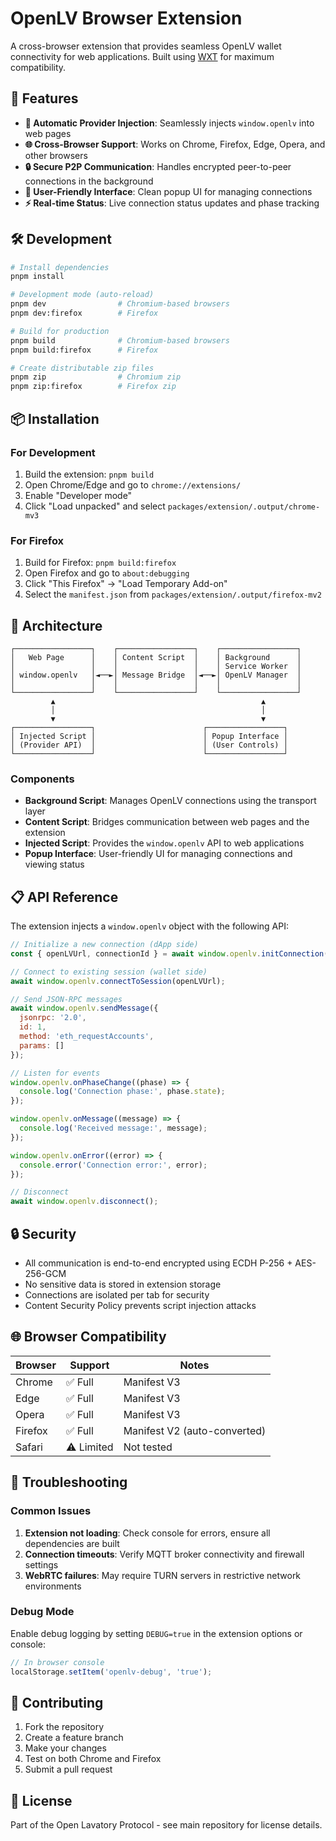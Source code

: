 # OpenLV Browser Extension

A cross-browser extension that provides seamless OpenLV wallet connectivity for web applications. Built using [WXT](https://wxt.dev/) for maximum compatibility.

## 🌟 Features

- **🔗 Automatic Provider Injection**: Seamlessly injects `window.openlv` into web pages
- **🌐 Cross-Browser Support**: Works on Chrome, Firefox, Edge, Opera, and other browsers
- **🔒 Secure P2P Communication**: Handles encrypted peer-to-peer connections in the background
- **📱 User-Friendly Interface**: Clean popup UI for managing connections
- **⚡ Real-time Status**: Live connection status updates and phase tracking

## 🛠️ Development

```bash
# Install dependencies
pnpm install

# Development mode (auto-reload)
pnpm dev                # Chromium-based browsers
pnpm dev:firefox        # Firefox

# Build for production
pnpm build              # Chromium-based browsers  
pnpm build:firefox      # Firefox

# Create distributable zip files
pnpm zip                # Chromium zip
pnpm zip:firefox        # Firefox zip
```

## 📦 Installation

### For Development

1. Build the extension: `pnpm build`
2. Open Chrome/Edge and go to `chrome://extensions/`
3. Enable "Developer mode"
4. Click "Load unpacked" and select `packages/extension/.output/chrome-mv3`

### For Firefox

1. Build for Firefox: `pnpm build:firefox`
2. Open Firefox and go to `about:debugging`
3. Click "This Firefox" → "Load Temporary Add-on"
4. Select the `manifest.json` from `packages/extension/.output/firefox-mv2`

## 🔧 Architecture

```
┌─────────────────┐    ┌─────────────────┐    ┌─────────────────┐
│   Web Page      │    │ Content Script  │    │ Background      │
│                 │    │                 │    │ Service Worker  │
│ window.openlv   │◄──►│ Message Bridge  │◄──►│ OpenLV Manager  │
│                 │    │                 │    │                 │
└─────────────────┘    └─────────────────┘    └─────────────────┘
         ▲                                              ▲
         │                                              │
         ▼                                              ▼
┌─────────────────┐                        ┌─────────────────┐
│ Injected Script │                        │ Popup Interface │
│ (Provider API)  │                        │ (User Controls) │
└─────────────────┘                        └─────────────────┘
```

### Components

- **Background Script**: Manages OpenLV connections using the transport layer
- **Content Script**: Bridges communication between web pages and the extension
- **Injected Script**: Provides the `window.openlv` API to web applications
- **Popup Interface**: User-friendly UI for managing connections and viewing status

## 📋 API Reference

The extension injects a `window.openlv` object with the following API:

```javascript
// Initialize a new connection (dApp side)
const { openLVUrl, connectionId } = await window.openlv.initConnection();

// Connect to existing session (wallet side)
await window.openlv.connectToSession(openLVUrl);

// Send JSON-RPC messages
await window.openlv.sendMessage({
  jsonrpc: '2.0',
  id: 1,
  method: 'eth_requestAccounts',
  params: []
});

// Listen for events
window.openlv.onPhaseChange((phase) => {
  console.log('Connection phase:', phase.state);
});

window.openlv.onMessage((message) => {
  console.log('Received message:', message);
});

window.openlv.onError((error) => {
  console.error('Connection error:', error);
});

// Disconnect
await window.openlv.disconnect();
```

## 🔒 Security

- All communication is end-to-end encrypted using ECDH P-256 + AES-256-GCM
- No sensitive data is stored in extension storage
- Connections are isolated per tab for security
- Content Security Policy prevents script injection attacks

## 🌐 Browser Compatibility

| Browser | Support | Notes |
|---------|---------|-------|
| Chrome | ✅ Full | Manifest V3 |
| Edge | ✅ Full | Manifest V3 |
| Opera | ✅ Full | Manifest V3 |
| Firefox | ✅ Full | Manifest V2 (auto-converted) |
| Safari | ⚠️ Limited | Not tested |

## 🐛 Troubleshooting

### Common Issues

1. **Extension not loading**: Check console for errors, ensure all dependencies are built
2. **Connection timeouts**: Verify MQTT broker connectivity and firewall settings
3. **WebRTC failures**: May require TURN servers in restrictive network environments

### Debug Mode

Enable debug logging by setting `DEBUG=true` in the extension options or console:

```javascript
// In browser console
localStorage.setItem('openlv-debug', 'true');
```

## 🤝 Contributing

1. Fork the repository
2. Create a feature branch
3. Make your changes
4. Test on both Chrome and Firefox
5. Submit a pull request

## 📄 License

Part of the Open Lavatory Protocol - see main repository for license details.
